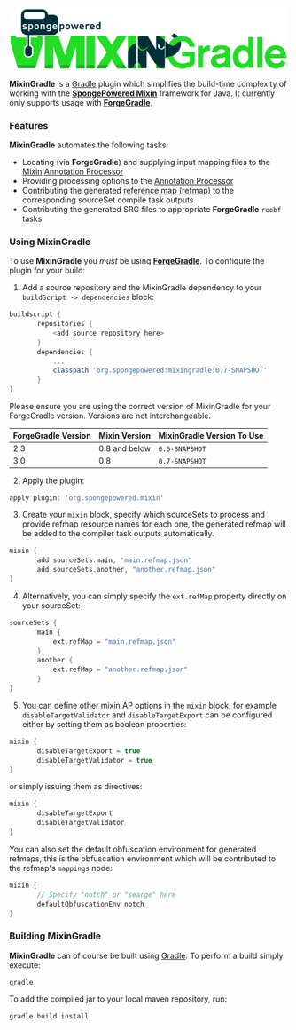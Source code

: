 ![MixinGradle Logo](docs/logo.png?raw=true)

**MixinGradle** is a [Gradle](http://gradle.org/) plugin which simplifies the build-time complexity of working with the **[SpongePowered Mixin](https://github.com/SpongePowered/Mixin)** framework for Java. It currently only supports usage with **[ForgeGradle](https://github.com/MinecraftForge/ForgeGradle)**.

### Features

**MixinGradle** automates the following tasks:

* Locating (via **ForgeGradle**) and supplying input mapping files to the [Mixin](https://github.com/SpongePowered/Mixin) [Annotation Processor](https://github.com/SpongePowered/Mixin/wiki/Using-the-Mixin-Annotation-Processor)
* Providing processing options to the [Annotation Processor](https://github.com/SpongePowered/Mixin/wiki/Using-the-Mixin-Annotation-Processor)
* Contributing the generated [reference map (refmap)](https://github.com/SpongePowered/Mixin/wiki/Introduction-to-Mixins---Obfuscation-and-Mixins#511-the-mixin-reference-map-refmap) to the corresponding sourceSet compile task outputs
* Contributing the generated SRG files to appropriate **ForgeGradle** `reobf` tasks

### Using MixinGradle

To use **MixinGradle** you *must* be using **[ForgeGradle](https://github.com/MinecraftForge/ForgeGradle)**. To configure the plugin for your build:

1. Add a source repository and the MixinGradle dependency to your `buildScript -> dependencies` block:

 ```groovy
buildscript {
        repositories {
            <add source repository here>
        }
        dependencies {
            ...
            classpath 'org.spongepowered:mixingradle:0.7-SNAPSHOT'
        }
}
 ```

Please ensure you are using the correct version of MixinGradle for your ForgeGradle version. Versions are not interchangeable. 

| ForgeGradle Version | Mixin Version   | MixinGradle Version To Use |
| ------------------- | --------------- | -------------------------- |
| 2.3                 | 0.8 and below   | `0.6-SNAPSHOT`             |
| 3.0                 | 0.8             | `0.7-SNAPSHOT`             |
 
2. Apply the plugin:
 
 ```groovy
 apply plugin: 'org.spongepowered.mixin'
 ```
 
3. Create your `mixin` block, specify which sourceSets to process and provide refmap resource names for each one, the generated refmap will be added to the compiler task outputs automatically.
 
 ```groovy
mixin {
        add sourceSets.main, "main.refmap.json"
        add sourceSets.another, "another.refmap.json"
}
 ```
  
4. Alternatively, you can simply specify the `ext.refMap` property directly on your sourceSet:
 
 ```groovy
sourceSets {
        main {
            ext.refMap = "main.refmap.json"
        }
        another {
            ext.refMap = "another.refmap.json"
        }
}
 ```
 
5. You can define other mixin AP options in the `mixin` block, for example `disableTargetValidator` and `disableTargetExport` can be configured either by setting them as boolean properties:
 
 ```groovy
 mixin {
        disableTargetExport = true
        disableTargetValidator = true
 }
 ```
 
 or simply issuing them as directives:
 
 ```groovy
 mixin {
        disableTargetExport
        disableTargetValidator
 }
 ```
 
 You can also set the default obfuscation environment for generated refmaps, this is the obfuscation environment which will be contributed to the refmap's `mappings` node:
 
 ```groovy
 mixin {
        // Specify "notch" or "searge" here
        defaultObfuscationEnv notch
 }
 ```
 
### Building MixinGradle
**MixinGradle** can of course be built using [Gradle](http://gradle.org/). To perform a build simply execute:

    gradle

To add the compiled jar to your local maven repository, run:

    gradle build install



